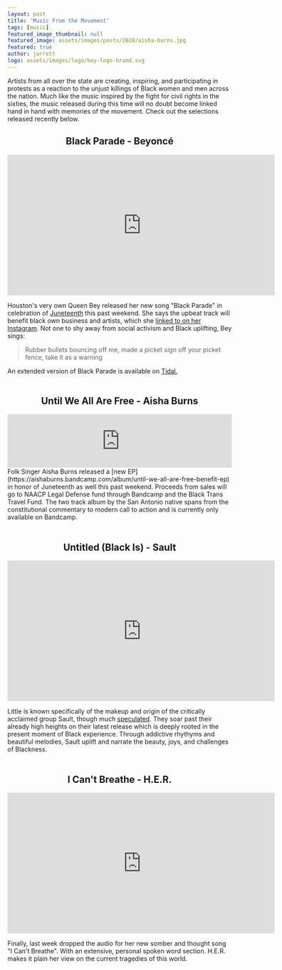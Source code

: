 ```yaml
---
layout: post
title: 'Music From the Movement'
tags: [music]
featured_image_thumbnail: null
featured_image: assets/images/posts/2020/aisha-burns.jpg
featured: true
author: jarrett
logo: assets/images/logo/bey-logo-brand.svg
---
```


Artists from all over the state are creating, inspiring, and participating in protests as a reaction to the unjust killings of Black women and men across the nation. Much like the music inspired by the fight for civil rights in the sixties, the music released during this time will no doubt become linked hand in hand with memories of the movement. Check out the selections released recently below.

<h2 style="text-align: center;">Black Parade - Beyoncé</h2>
<iframe width="600" height="315" src="https://www.youtube.com/embed/4EHbf5QUjNE" frameborder="0" allow="accelerometer; autoplay; encrypted-media; gyroscope; picture-in-picture" allowfullscreen></iframe>

Houston's very own Queen Bey released her new song "Black Parade" in celebration of [Juneteenth](https://blacktexan.com/juneteenth-already-holiday) this past weekend. She says the upbeat track will benefit black own business and artists, which she [linked to on her Instagram](https://www.beyonce.com/black-parade-route/). Not one to shy away from social activism and Black uplifting, Bey sings:

>Rubber bullets bouncing off me, made a picket sign off your picket fence, take it as a warning

An extended version of Black Parade is available on [Tidal.](https://listen.tidal.com/album/145850339)
<br>
<br>

<h2 style="text-align: center;">Until We All Are Free - Aisha Burns</h2>
<iframe style="border: 0; width: 100%; height: 120px;" src="https://bandcamp.com/EmbeddedPlayer/album=665746141/size=large/bgcol=ffffff/linkcol=333333/tracklist=false/artwork=small/transparent=true/" seamless><a href="http://aishaburns.bandcamp.com/album/until-we-all-are-free-benefit-ep">Until We All Are Free (Benefit EP) by Aisha Burns</a></iframe>

<br>
Folk Singer Aisha Burns released a [new EP](https://aishaburns.bandcamp.com/album/until-we-all-are-free-benefit-ep) in honor of Juneteenth as well this past weekend. Proceeds from sales will go to  NAACP Legal Defense fund through Bandcamp and the Black Trans Travel Fund. The two track album by the San Antonio native spans from the constitutional commentary to modern call to action and is currently only available on Bandcamp.
<br>
<br>
<h2 style="text-align: center;">Untitled (Black Is) - Sault</h2>
<iframe width="600" height="315" src="https://www.youtube.com/embed/videoseries?list=OLAK5uy_mPQ1zX6FZ2noGfGMWXN9cnVkoqD18R-OM" frameborder="0" allow="accelerometer; autoplay; encrypted-media; gyroscope; picture-in-picture" allowfullscreen></iframe>

Little is known specifically of the makeup and origin of the critically acclaimed group Sault, though much [speculated](theguardian.com/music/2019/dec/20/sault-5-7-review-forever-living-originals). They soar past their already high heights on their latest release which is deeply rooted in the present moment of Black experience. Through addictive rhythyms and beautiful melodies, Sault uplift and narrate the beauty, joys, and challenges of Blackness.
<br>
<br>
<h2 style="text-align: center;">I Can't Breathe - H.E.R.</h2>
<iframe width="600" height="315" src="https://www.youtube.com/embed/IRZWiqBHYaY" frameborder="0" allow="accelerometer; autoplay; encrypted-media; gyroscope; picture-in-picture" allowfullscreen></iframe>

Finally, last week dropped the audio for her new somber and thought song "I Can't Breathe". With an extensive, personal spoken word section. H.E.R. makes it plain her view on the current tragedies of this world.
<br>